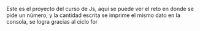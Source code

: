 Este es el proyecto del curso de Js, aquí se puede ver el reto en donde se pide un número, y la cantidad
escrita se imprime el mismo dato en la consola, se logra gracias al ciclo for